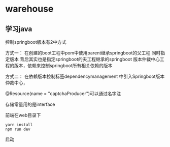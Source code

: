 # warehouse

## 学习java

控制springboot版本有2中方式

方式一：
    在创建的boot工程中pom中使用parent继承springboot的父工程
    同时指定版本 背后其实也是指定springboot的夫工程继承的springboot
    版本仲裁中心工程的版本，依赖来控制springboot所有相关依赖的版本

方式二：
    在依赖版本控制标签dependencymanagement 中引入Springboot版本仲裁中心，



@Resource(name = "captchaProducer")可以通过名字注


存储常量用的是interface


前端在web目录下 
```
yarn install
npm run dev
```
启动
